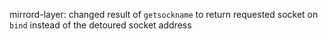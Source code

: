 mirrord-layer: changed result of `getsockname` to return requested socket on `bind` instead of the detoured socket address